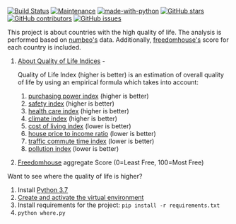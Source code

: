 [![Build Status](https://travis-ci.org/serhii73/place_to_live.svg?branch=master)](https://travis-ci.org/serhii73/place_to_live)
[![Maintenance](https://img.shields.io/badge/Maintained%3F-yes-green.svg)](https://GitHub.com/serhii73/place_to_live/graphs/commit-activity)
[![made-with-python](https://img.shields.io/badge/Made%20with-Python-1f425f.svg)](https://www.python.org/)
[![GitHub stars](https://img.shields.io/github/stars/serhii73/place_to_live.svg?style=social&label=Star&maxAge=2592000)](https://GitHub.com/serhii73/place_to_live/stargazers/)
[![GitHub contributors](https://img.shields.io/github/contributors/serhii73/place_to_live.svg)](https://GitHub.com/serhii73/place_to_live/graphs/contributors/)
[![GitHub issues](https://img.shields.io/github/issues/serhii73/place_to_live.svg)](https://GitHub.com/serhii73/place_to_live/issues/)

This project is about countries with the high quality of life.
The analysis is performed based on [numbeo's](https://www.numbeo.com) data.
Additionally, [freedomhouse's](https://freedomhouse.org) score for each country is included.

1. [About Quality of Life Indices](https://www.numbeo.com/quality-of-life/indices_explained.jsp) -

    Quality of Life Index (higher is better) is an estimation of overall quality of life by using an empirical formula which takes into account:
    1. [purchasing power index](https://www.numbeo.com/cost-of-living/cpi_explained.jsp) (higher is better)
    2. [safety index](https://www.numbeo.com/crime/indices_explained.jsp) (higher is better)
    3. [health care index](https://www.numbeo.com/health-care/indices_explained.jsp) (higher is better)
    4. [climate index](https://www.numbeo.com/climate/indices_explained.jsp) (higher is better)
    5. [cost of living index](https://www.numbeo.com/cost-of-living/cpi_explained.jsp) (lower is better)
    6. [house price to income ratio](https://www.numbeo.com/property-investment/indicators_explained.jsp) (lower is better)
    7. [traffic commute time index](https://www.numbeo.com/traffic/indices_explained.jsp) (lower is better)
    8. [pollution index](https://www.numbeo.com/pollution/indices_explained.jsp) (lower is better)

2. [Freedomhouse](https://freedomhouse.org) aggregate Score (0=Least Free, 100=Most Free)

Want to see where the quality of life is higher?

1. Install [Python 3.7](https://www.python.org/)
2. [Create and activate the virtual environment](https://docs.python.org/3.7/library/venv.html)
3. Install requirements for the project: `pip install -r requirements.txt`
4. `python where.py`
